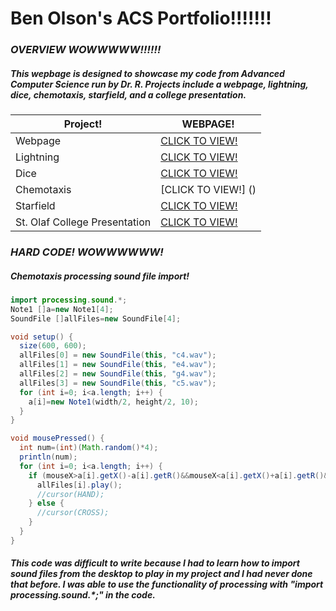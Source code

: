 # Ben Olson's ACS Portfolio!!!!!!!
### *OVERVIEW WOWWWWW!!!!!!*
##### This wepbage is designed to showcase my code from Advanced Computer Science run by Dr. R. Projects include a webpage, lightning, dice, chemotaxis, starfield, and a college presentation.

Project! | WEBPAGE!
---|---
 Webpage | [CLICK TO VIEW!](https://olsonbj.github.io/Bet/)
 Lightning | [CLICK TO VIEW!](https://olsonbj.github.io/lightning2/)
 Dice | [CLICK TO VIEW!](https://olsonbj.github.io/dice3/)
 Chemotaxis | [CLICK TO VIEW!] ()
 Starfield | [CLICK TO VIEW!](https://olsonbj.github.io/starfield5/)
 St. Olaf College Presentation | [CLICK TO VIEW!](https://docs.google.com/presentation/d/11Z_HYkniHpBh6d3EJUPXrt_Q0RzkkVbHX8872wpqX_M/edit#slide=id.p)


### *HARD CODE! WOWWWWWW!*
##### Chemotaxis processing sound file import!
```Java
import processing.sound.*;
Note1 []a=new Note1[4];
SoundFile []allFiles=new SoundFile[4];

void setup() {
  size(600, 600);
  allFiles[0] = new SoundFile(this, "c4.wav");
  allFiles[1] = new SoundFile(this, "e4.wav");
  allFiles[2] = new SoundFile(this, "g4.wav");
  allFiles[3] = new SoundFile(this, "c5.wav");
  for (int i=0; i<a.length; i++) {
    a[i]=new Note1(width/2, height/2, 10);
  }
}

void mousePressed() {
  int num=(int)(Math.random()*4);
  println(num);
  for (int i=0; i<a.length; i++) {
    if (mouseX>a[i].getX()-a[i].getR()&&mouseX<a[i].getX()+a[i].getR()&&mouseY<a[i].getY()+a[i].getR()&&mouseY>a[i].getY()-a[i].getR()) {
      allFiles[i].play();
      //cursor(HAND);
    } else {
      //cursor(CROSS);
    }
  }
}
```
##### This code was difficult to write because I had to learn how to import sound files from the desktop to play in my project and I had never done that before. I was able to use the functionality of processing with "import processing.sound.*;" in the code.
